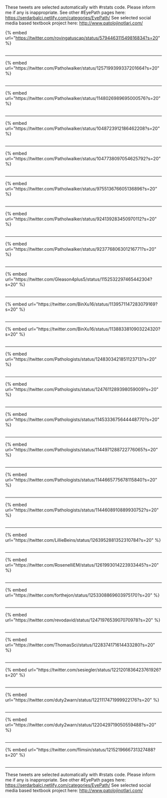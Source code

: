 

These tweets are selected automatically with #rstats code. Please inform me if any is inappropriate.
See other #EyePath pages here: https://serdarbalci.netlify.com/categories/EyePath/ 
See selected social media based textbook project here: http://www.patolojinotlari.com/

{% embed url="https://twitter.com/rovingatuscap/status/579446311549816834?s=20" %}<br>
<br>
<hr>
{% embed url="https://twitter.com/Patholwalker/status/1257199399337201664?s=20" %}<br>
<br>
<hr>
{% embed url="https://twitter.com/Patholwalker/status/1148026989695000576?s=20" %}<br>
<br>
<hr>
{% embed url="https://twitter.com/Patholwalker/status/1048723912186462208?s=20" %}<br>
<br>
<hr>
{% embed url="https://twitter.com/Patholwalker/status/1047738097054625792?s=20" %}<br>
<br>
<hr>
{% embed url="https://twitter.com/Patholwalker/status/975513676605136896?s=20" %}<br>
<br>
<hr>
{% embed url="https://twitter.com/Patholwalker/status/924139283450970112?s=20" %}<br>
<br>
<hr>
{% embed url="https://twitter.com/Patholwalker/status/923776806301216771?s=20" %}<br>
<br>
<hr>
{% embed url="https://twitter.com/Gleason4plus5/status/1152532297465442304?s=20" %}<br>
<br>
<hr>
{% embed url="https://twitter.com/BinXu16/status/1139571147283079169?s=20" %}<br>
<br>
<hr>
{% embed url="https://twitter.com/BinXu16/status/1138833810903224320?s=20" %}<br>
<br>
<hr>
{% embed url="https://twitter.com/Pathologists/status/1248303421851123713?s=20" %}<br>
<br>
<hr>
{% embed url="https://twitter.com/Pathologists/status/1247611289398059009?s=20" %}<br>
<br>
<hr>
{% embed url="https://twitter.com/Pathologists/status/1145333675644448770?s=20" %}<br>
<br>
<hr>
{% embed url="https://twitter.com/Pathologists/status/1144971288722776065?s=20" %}<br>
<br>
<hr>
{% embed url="https://twitter.com/Pathologists/status/1144665775678115840?s=20" %}<br>
<br>
<hr>
{% embed url="https://twitter.com/Pathologists/status/1144608910889930752?s=20" %}<br>
<br>
<hr>
{% embed url="https://twitter.com/LillieBeins/status/1263952881352310784?s=20" %}<br>
<br>
<hr>
{% embed url="https://twitter.com/RosenelliEM/status/1261993014223933445?s=20" %}<br>
<br>
<hr>
{% embed url="https://twitter.com/forthejon/status/1253308869603975170?s=20" %}<br>
<br>
<hr>
{% embed url="https://twitter.com/revodavid/status/1247197653907070978?s=20" %}<br>
<br>
<hr>
{% embed url="https://twitter.com/ThomasSci/status/1228374171614433280?s=20" %}<br>
<br>
<hr>
{% embed url="https://twitter.com/sesiegler/status/1221201836423761926?s=20" %}<br>
<br>
<hr>
{% embed url="https://twitter.com/duty2warn/status/1221117471999922176?s=20" %}<br>
<br>
<hr>
{% embed url="https://twitter.com/duty2warn/status/1220429719050559488?s=20" %}<br>
<br>
<hr>
{% embed url="https://twitter.com/flimsin/status/1215219666731327488?s=20" %}<br>
<br>
<hr>


These tweets are selected automatically with #rstats code. Please inform me if any is inappropriate.
See other #EyePath pages here: https://serdarbalci.netlify.com/categories/EyePath/ 
See selected social media based textbook project here: http://www.patolojinotlari.com/
